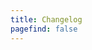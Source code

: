 ```yaml
---
title: Changelog
pagefind: false
---
```







































































